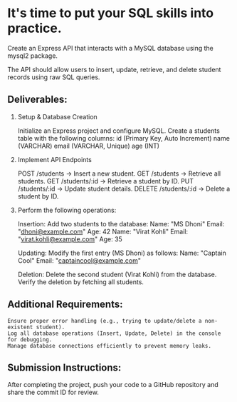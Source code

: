 # It's time to put your SQL skills into practice.

Create an Express API that interacts with a MySQL database using the mysql2 package.

The API should allow users to insert, update, retrieve, and delete student records using raw SQL queries.

## Deliverables:

1. Setup & Database Creation

    Initialize an Express project and configure MySQL.
    Create a students table with the following columns:
    id (Primary Key, Auto Increment)
    name (VARCHAR)
    email (VARCHAR, Unique)
    age (INT)

2. Implement API Endpoints

    POST /students → Insert a new student.
    GET /students → Retrieve all students.
    GET /students/:id → Retrieve a student by ID.
    PUT /students/:id → Update student details.
    DELETE /students/:id → Delete a student by ID.

3. Perform the following operations:

    Insertion: Add two students to the database:
    Name: "MS Dhoni"
    Email: "dhoni@example.com"
    Age: 42
    Name: "Virat Kohli"
    Email: "virat.kohli@example.com"
    Age: 35

    Updating: Modify the first entry (MS Dhoni) as follows:
    Name: "Captain Cool"
    Email: "captaincool@example.com"

    Deletion:
    Delete the second student (Virat Kohli) from the database.
    Verify the deletion by fetching all students.

## Additional Requirements:

    Ensure proper error handling (e.g., trying to update/delete a non-existent student).
    Log all database operations (Insert, Update, Delete) in the console for debugging.
    Manage database connections efficiently to prevent memory leaks.

## Submission Instructions:

After completing the project, push your code to a GitHub repository and share the commit ID for review.
